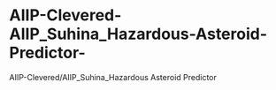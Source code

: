 # AIIP-Clevered-AIIP_Suhina_Hazardous-Asteroid-Predictor-
AIIP-Clevered/AIIP_Suhina_Hazardous Asteroid Predictor 
